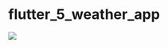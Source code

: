 # flutter_5_weather_app
 
![](https://github.com/DonaldKien/flutter_5_weather_app/blob/master/flutter_5_weather.gif)
